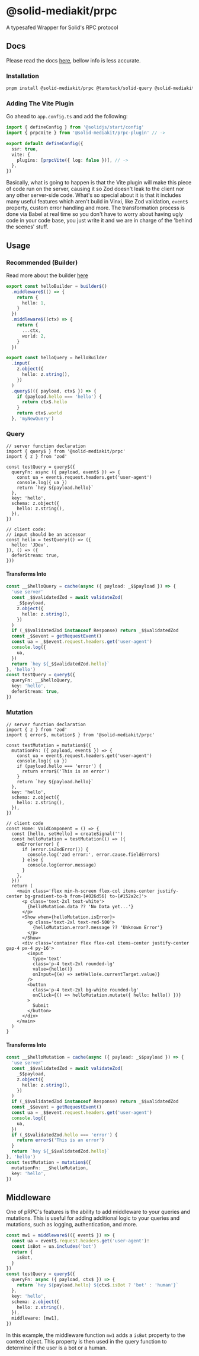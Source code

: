 # @solid-mediakit/prpc

A typesafed Wrapper for Solid's RPC protocol

## Docs

Please read the docs [here](https://mediakit-taupe.vercel.app/prpc/install), bellow info is less accurate.

### Installation

```bash
pnpm install @solid-mediakit/prpc @tanstack/solid-query @solid-mediakit/prpc-plugin
```

### Adding The Vite Plugin

Go ahead to `app.config.ts` and add the following:

```ts
import { defineConfig } from '@solidjs/start/config'
import { prpcVite } from '@solid-mediakit/prpc-plugin' // ->

export default defineConfig({
  ssr: true,
  vite: {
    plugins: [prpcVite({ log: false })], // ->
  },
})
```

Basically, what is going to happen is that the Vite plugin will make this piece of code run on the server, causing it so Zod doesn't leak to the client nor any other server-side code. What's so special about it is that it includes many useful features which aren't build in Vinxi, like Zod validation, `event$` property, custom error handling and more. The transformation process is done via Babel at real time so you don't have to worry about having ugly code in your code base, you just write it and we are in charge of the 'behind the scenes' stuff.

## Usage

### Recommended (Builder)

Read more about the builder [here](https://mediakit-taupe.vercel.app/prpc/builder)

```ts
export const helloBuilder = builder$()
  .middleware$(() => {
    return {
      hello: 1,
    }
  })
  .middleware$((ctx) => {
    return {
      ...ctx,
      world: 2,
    }
  })

export const helloQuery = helloBuilder
  .input(
    z.object({
      hello: z.string(),
    })
  )
  .query$(({ payload, ctx$ }) => {
    if (payload.hello === 'hello') {
      return ctx$.hello
    }
    return ctx$.world
  }, 'myNewQuery')
```

### Query

```tsx
// server function declaration
import { query$ } from '@solid-mediakit/prpc'
import { z } from 'zod'

const testQuery = query$({
  queryFn: async ({ payload, event$ }) => {
    const ua = event$.request.headers.get('user-agent')
    console.log({ ua })
    return `hey ${payload.hello}`
  },
  key: 'hello',
  schema: z.object({
    hello: z.string(),
  }),
})

// client code:
// input should be an accessor
const hello = testQuery(() => ({
  hello: 'JDev',
}), () => ({
  deferStream: true,
}))
```

#### Transforms Into

```ts
const __$helloQuery = cache(async ({ payload: _$$payload }) => {
  'use server'
  const _$$validatedZod = await validateZod(
    _$$payload,
    z.object({
      hello: z.string(),
    })
  )
  if (_$$validatedZod instanceof Response) return _$$validatedZod
  const _$$event = getRequestEvent()
  const ua = _$$event.request.headers.get('user-agent')
  console.log({
    ua,
  })
  return `hey ${_$$validatedZod.hello}`
}, 'hello')
const testQuery = query$({
  queryFn: __$helloQuery,
  key: 'hello',
  deferStream: true,
})
```

### Mutation

```tsx
// server function declaration
import { z } from 'zod'
import { error$, mutation$ } from '@solid-mediakit/prpc'

const testMutation = mutation$({
  mutationFn: ({ payload, event$ }) => {
    const ua = event$.request.headers.get('user-agent')
    console.log({ ua })
    if (payload.hello === 'error') {
      return error$('This is an error')
    }
    return `hey ${payload.hello}`
  },
  key: 'hello',
  schema: z.object({
    hello: z.string(),
  }),
})

// client code
const Home: VoidComponent = () => {
  const [hello, setHello] = createSignal('')
  const helloMutation = testMutation(() => ({
    onError(error) {
      if (error.isZodError()) {
        console.log('zod error:', error.cause.fieldErrors)
      } else {
        console.log(error.message)
      }
    },
  }))
  return (
    <main class='flex min-h-screen flex-col items-center justify-center bg-gradient-to-b from-[#026d56] to-[#152a2c]'>
      <p class='text-2xl text-white'>
        {helloMutation.data ?? 'No Data yet...'}
      </p>
      <Show when={helloMutation.isError}>
        <p class='text-2xl text-red-500'>
          {helloMutation.error?.message ?? 'Unknown Error'}
        </p>
      </Show>
      <div class='container flex flex-col items-center justify-center gap-4 px-4 py-16'>
        <input
          type='text'
          class='p-4 text-2xl rounded-lg'
          value={hello()}
          onInput={(e) => setHello(e.currentTarget.value)}
        />
        <button
          class='p-4 text-2xl bg-white rounded-lg'
          onClick={() => helloMutation.mutate({ hello: hello() })}
        >
          Submit
        </button>
      </div>
    </main>
  )
}
```

#### Transforms Into

```ts
const __$helloMutation = cache(async ({ payload: _$$payload }) => {
  'use server'
  const _$$validatedZod = await validateZod(
    _$$payload,
    z.object({
      hello: z.string(),
    })
  )
  if (_$$validatedZod instanceof Response) return _$$validatedZod
  const _$$event = getRequestEvent()
  const ua = _$$event.request.headers.get('user-agent')
  console.log({
    ua,
  })
  if (_$$validatedZod.hello === 'error') {
    return error$('This is an error')
  }
  return `hey ${_$$validatedZod.hello}`
}, 'hello')
const testMutation = mutation$({
  mutationFn: __$helloMutation,
  key: 'hello',
})
```

## Middleware

One of pRPC's features is the ability to add middleware to your queries and mutations. This is useful for adding additional logic to your queries and mutations, such as logging, authentication, and more.

```ts
const mw1 = middleware$(({ event$ }) => {
  const ua = event$.request.headers.get('user-agent')!
  const isBot = ua.includes('bot')
  return {
    isBot,
  }
})
const testQuery = query$({
  queryFn: async ({ payload, ctx$ }) => {
    return `hey ${payload.hello} ${ctx$.isBot ? 'bot' : 'human'}`
  },
  key: 'hello',
  schema: z.object({
    hello: z.string(),
  }),
  middleware: [mw1],
})
```

In this example, the middleware function `mw1` adds a `isBot` property to the context object. This property is then used in the query function to determine if the user is a bot or a human.
